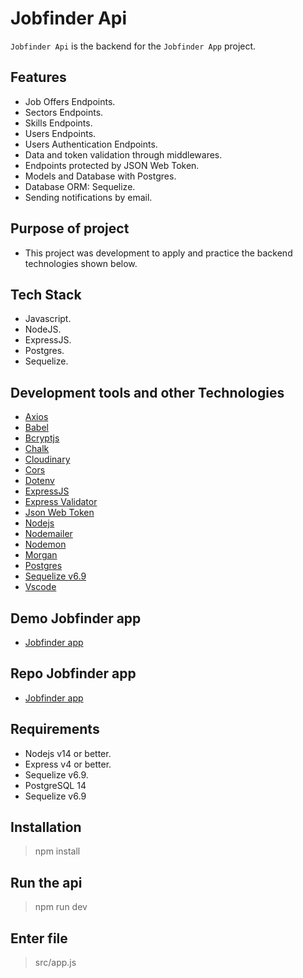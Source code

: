 # Jobfinder Api

`Jobfinder Api` is the backend for the `Jobfinder App` project.

## Features

-   Job Offers Endpoints.
-   Sectors Endpoints.
-   Skills Endpoints.
-   Users Endpoints.
-   Users Authentication Endpoints.
-   Data and token validation through middlewares.
-   Endpoints protected by JSON Web Token.
-   Models and Database with Postgres.
-   Database ORM: Sequelize.
-   Sending notifications by email.

## Purpose of project

-   This project was development to apply and practice the backend technologies shown below.

## Tech Stack

-   Javascript.
-   NodeJS.
-   ExpressJS.
-   Postgres.
-   Sequelize.

## Development tools and other Technologies

-   [Axios](https://www.npmjs.com/package/axios)
-   [Babel](https://babeljs.io/)
-   [Bcryptjs](https://www.npmjs.com/package/bcryptjs)
-   [Chalk](https://www.npmjs.com/package/chalk)
-   [Cloudinary](https://cloudinary.com/)
-   [Cors](https://www.npmjs.com/package/cors)
-   [Dotenv](https://www.npmjs.com/package/dotenv)
-   [ExpressJS](https://expressjs.com/)
-   [Express Validator](https://express-validator.github.io/docs/)
-   [Json Web Token](https://jwt.io/)
-   [Nodejs](https://nodejs.org/en/)
-   [Nodemailer](https://nodemailer.com/about/)
-   [Nodemon](https://www.npmjs.com/package/nodemon)
-   [Morgan](https://www.npmjs.com/package/morgan)
-   [Postgres](https://www.postgresql.org/)
-   [Sequelize v6.9](https://sequelize.org/v6/)
-   [Vscode](https://code.visualstudio.com/)

## Demo Jobfinder app

-   [Jobfinder app](https://google.com)

## Repo Jobfinder app

-   [Jobfinder app](https://google.com)

## Requirements

-   Nodejs v14 or better.
-   Express v4 or better.
-   Sequelize v6.9.
-   PostgreSQL 14
-   Sequelize v6.9

## Installation

> npm install

## Run the api

> npm run dev

## Enter file

> src/app.js
